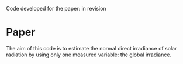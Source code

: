 Code developed for the paper: 
in revision

# Paper

The aim of this code is to estimate the normal direct irradiance of solar radiation by using only one measured variable: the global irradiance. 

